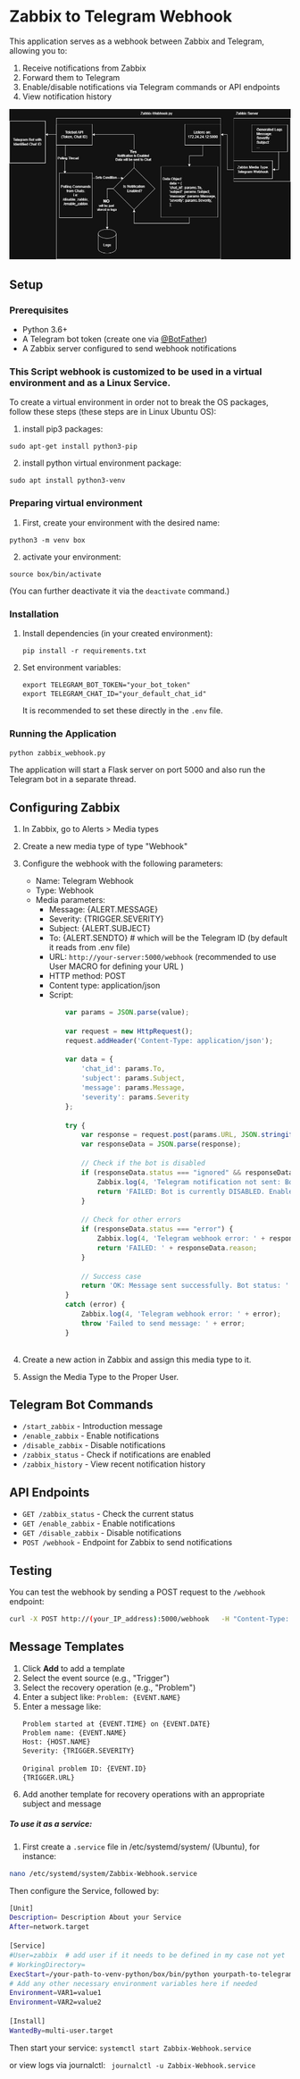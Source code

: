 # Zabbix to Telegram Webhook

This application serves as a webhook between Zabbix and Telegram, allowing you to:

1. Receive notifications from Zabbix
2. Forward them to Telegram
3. Enable/disable notifications via Telegram commands or API endpoints
4. View notification history


![Schema](/misc/schema.jpg "Zabbix Webhook Schema")


## Setup

### Prerequisites

- Python 3.6+
- A Telegram bot token (create one via [@BotFather](https://t.me/botfather))
- A Zabbix server configured to send webhook notifications

### This Script webhook is customized to be used in a virtual environment and as a Linux Service.

To create a virtual environment in order not to break the OS packages, follow these steps (these steps are in Linux Ubuntu OS):
1. install pip3 packages: </br>
```
sudo apt-get install python3-pip
```

2. install python virtual environment package: </br>
```
sudo apt install python3-venv
```

### Preparing virtual environment
1. First, create your environment with the desired name: </br>
```
python3 -m venv box
```

2. activate your environment: </br>
```
source box/bin/activate
``` 

(You can further deactivate it via the `deactivate` command.)


### Installation

1. Install dependencies (in your created environment):
   ```
   pip install -r requirements.txt
   ```

2. Set environment variables:
   ```
   export TELEGRAM_BOT_TOKEN="your_bot_token"
   export TELEGRAM_CHAT_ID="your_default_chat_id"
   ```
   
   It is recommended to set these directly in the `.env` file.

### Running the Application

```
python zabbix_webhook.py
```

The application will start a Flask server on port 5000 and also run the Telegram bot in a separate thread.

## Configuring Zabbix

1. In Zabbix, go to Alerts > Media types
2. Create a new media type of type "Webhook"
3. Configure the webhook with the following parameters:
   - Name: Telegram Webhook
   - Type: Webhook
   - Media parameters:
     - Message: {ALERT.MESSAGE}
     - Severity: {TRIGGER.SEVERITY}
     - Subject: {ALERT.SUBJECT}
     - To: {ALERT.SENDTO} # which will be the Telegram ID (by default it reads from .env file)
     - URL: `http://your-server:5000/webhook` (recommended to use User MACRO for defining your URL )
     - HTTP method: POST
     - Content type: application/json
     - Script:
        ```javaScript
            var params = JSON.parse(value);

            var request = new HttpRequest();
            request.addHeader('Content-Type: application/json');

            var data = {
                'chat_id': params.To,
                'subject': params.Subject,
                'message': params.Message,
                'severity': params.Severity
            };

            try {
                var response = request.post(params.URL, JSON.stringify(data));
                var responseData = JSON.parse(response);
                
                // Check if the bot is disabled
                if (responseData.status === "ignored" && responseData.reason === "notifications disabled") {
                    Zabbix.log(4, 'Telegram notification not sent: Bot is currently DISABLED');
                    return 'FAILED: Bot is currently DISABLED. Enable notifications to receive alerts.';
                }
                
                // Check for other errors
                if (responseData.status === "error") {
                    Zabbix.log(4, 'Telegram webhook error: ' + responseData.reason);
                    return 'FAILED: ' + responseData.reason;
                }
                
                // Success case
                return 'OK: Message sent successfully. Bot status: ' + (responseData.bot_status || 'ENABLED');
            }
            catch (error) {
                Zabbix.log(4, 'Telegram webhook error: ' + error);
                throw 'Failed to send message: ' + error;
            }
            
        ```

4. Create a new action in Zabbix and assign this media type to it.
5. Assign the Media Type to the Proper User.


## Telegram Bot Commands

- `/start_zabbix` - Introduction message
- `/enable_zabbix` - Enable notifications
- `/disable_zabbix` - Disable notifications
- `/zabbix_status` - Check if notifications are enabled
- `/zabbix_history` - View recent notification history

## API Endpoints

- `GET /zabbix_status` - Check the current status
- `GET /enable_zabbix` - Enable notifications
- `GET /disable_zabbix` - Disable notifications
- `POST /webhook` - Endpoint for Zabbix to send notifications

## Testing

You can test the webhook by sending a POST request to the `/webhook` endpoint:

```bash
curl -X POST http://(your_IP_address):5000/webhook   -H "Content-Type: application/json"   -d '{"subject":"Test Alert", "message":"This is a test message", "severity":"High", "chat_id":"Telegram_Chat_ID"}'
``` 

## Message Templates

1. Click **Add** to add a template
2. Select the event source (e.g., "Trigger")
3. Select the recovery operation (e.g., "Problem")
4. Enter a subject like: `Problem: {EVENT.NAME}`
5. Enter a message like:
   ```
   Problem started at {EVENT.TIME} on {EVENT.DATE}
   Problem name: {EVENT.NAME}
   Host: {HOST.NAME}
   Severity: {TRIGGER.SEVERITY}
   
   Original problem ID: {EVENT.ID}
   {TRIGGER.URL}
   ```
6. Add another template for recovery operations with an appropriate subject and message 


##### To use it as a service:
1. First create a `.service` file in /etc/systemd/system/ (Ubuntu), for instance:
```sh
nano /etc/systemd/system/Zabbix-Webhook.service
```

Then configure the Service, followed by:
```sh
[Unit]
Description= Description About your Service
After=network.target

[Service]
#User=zabbix  # add user if it needs to be defined in my case not yet
# WorkingDirectory=
ExecStart=/your-path-to-venv-python/box/bin/python yourpath-to-telegram-webhook/zabbix_webhook.py  # Full path of Executer and Python script is 
# Add any other necessary environment variables here if needed
Environment=VAR1=value1
Environment=VAR2=value2

[Install]
WantedBy=multi-user.target
```

Then start your service:
``` systemctl start Zabbix-Webhook.service ```

or view logs via journalctl:
```  journalctl -u Zabbix-Webhook.service ```
